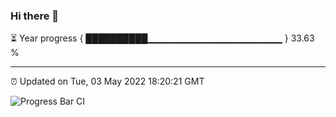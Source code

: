 ### Hi there 👋

⏳ Year progress { ██████████▁▁▁▁▁▁▁▁▁▁▁▁▁▁▁▁▁▁▁▁ } 33.63 %

---

⏰ Updated on Tue, 03 May 2022 18:20:21 GMT

![Progress Bar CI](https://github.com/liununu/liununu/workflows/Progress%20Bar%20CI/badge.svg)
